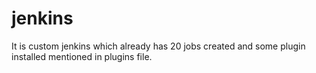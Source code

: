 # jenkins
It is custom jenkins which already has 20 jobs created and some plugin installed mentioned in plugins file.
